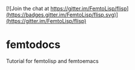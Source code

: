 [![Join the chat at https://gitter.im/FemtoLisp/flisp](https://badges.gitter.im/FemtoLisp/flisp.svg)](https://gitter.im/FemtoLisp/flisp)

# femtodocs
Tutorial for femtolisp and femtoemacs
